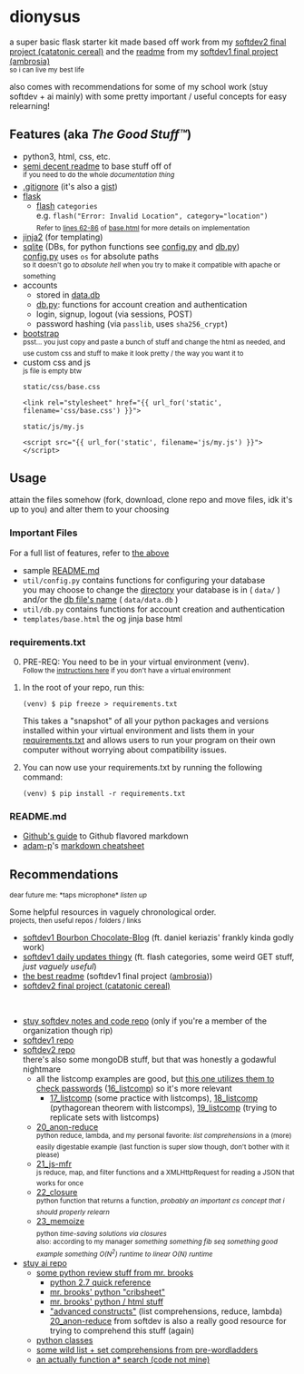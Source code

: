 # dionysus

a super basic flask starter kit made based off work from my [softdev2 final project (catatonic cereal)](https://github.com/tfabiha/ccereal/) and the [readme](https://github.com/rachel-ng/group-d-etat) from my [softdev1 final project (ambrosia)](https://github.com/rachel-ng/group-d-etat)  
<sub>so i can live my best life</sub>

also comes with recommendations for some of my school work (stuy softdev + ai mainly) with some pretty important / useful concepts for easy relearning! 

## Features (aka *The Good Stuff<!-- $#!+-->™*)

<!-- For a list of in progress<sup>*(ish)*</sup> features, [refer to this](#to-do) -->

- python3, html, css, etc. 
- [semi decent readme](#sample.md) to base stuff off of  
    <sup>if you need to do the whole *documentation thing*</sup>
- [.gitignore](.gitignore) (it's also a [gist](https://gist.github.com/rachel-ng/7e26de56cb4a6370164213bd33c31f54))
- [flask](http://flask.pocoo.org/)
    - [flash](http://flask.pocoo.org/docs/1.0/patterns/flashing/) `categories`  
      e.g. `flash("Error: Invalid Location", category="location")`  
      <sub>Refer to [lines 62-86](https://github.com/rachel-ng/dionysus/blob/master/templates/base.html#L62-L86) of [base.html](templates/base.html) for more details on implementation</sub>
- [jinja2](http://jinja.pocoo.org/) (for templating)
- [sqlite](https://docs.python.org/3.4/library/sqlite3.html) (DBs, for python functions see [config.py](util/config.py) and [db.py](util/db.py))  
    [config.py](util/config.py) uses `os` for absolute paths  
    <sup>so it doesn't go to *absolute hell* when you try to make it compatible with apache or something</sup>  
- accounts
    - stored in [data.db](data/data.db)
    - [db.py](util/db.py): functions for account creation and authentication
    - login, signup, logout (via sessions, POST)
    - password hashing (via `passlib`, uses `sha256_crypt`)
- [bootstrap](https://getbootstrap.com/)  
    <sup>psst... you just copy and paste a bunch of stuff and change the html as needed, and use custom css and stuff to make it look pretty / the way you want it to</sup>
- custom css and js  
    <sup>js file is empty btw</sup>  
    ```
    static/css/base.css
    
    <link rel="stylesheet" href="{{ url_for('static', filename='css/base.css') }}">
    ```
    ```
    static/js/my.js
    
    <script src="{{ url_for('static', filename='js/my.js') }}"></script>
    ```


## Usage

attain the files somehow (fork, download, clone repo and move files, idk it's up to you) and alter them to your choosing

### Important Files

For a full list of features, refer to [the above](#the-good-)

- sample [README.md](sample.md)
- `util/config.py` contains functions for configuring your database  
    you may choose to change the [directory](https://github.com/rachel-ng/dionysus/blob/master/util/config.py#L8) your database is in ( `data/` ) and/or the [db file's name](https://github.com/rachel-ng/dionysus/blob/master/util/config.py#L9) ( `data/data.db` )
- `util/db.py` contains functions for account creation and authentication
- `templates/base.html` the og jinja base html


### requirements.txt

0. PRE-REQ: You need to be in your virtual environment (venv).  
<sup>Follow the [instructions here](sample.md#dependencies) if you don't have a virtual environment</sup>

1. In the root of your repo, run this: 

    ```
    (venv) $ pip freeze > requirements.txt
    ```
    
    This takes a "snapshot" of all your python packages and versions installed within your virtual environment and lists them in your [requirements.txt](requirements.txt) and allows users to run your program on their own computer without worrying about compatibility issues. 
    
2. You can now use your requirements.txt by running the following command: 
    ```
    (venv) $ pip install -r requirements.txt
    ```


### README.md

- [Github's guide](https://guides.github.com/features/mastering-markdown/) to Github flavored markdown
- [adam-p](https://github.com/adam-p)'s [markdown cheatsheet](https://github.com/adam-p/markdown-here/wiki/Markdown-Cheatsheet)


## Recommendations

<sup>dear future me: \*taps microphone\* *listen up*</sup>

Some helpful resources in vaguely chronological order.  
<sup>projects, then useful repos / folders / links</sup>

- [softdev1 Bourbon Chocolate-Blog](https://github.com/dkeriazisStuy/Bourbon-Chocolate_Blog) (ft. daniel keriazis' frankly kinda godly work)
- [softdev1 daily updates thingy](https://github.com/ryan-aday/RanQuoR-Turkey--adayR-mohriC-ngR-zhouQ) (ft. flash categories, some weird GET stuff, *just vaguely useful*)
- [the best readme](https://github.com/rachel-ng/group-d-etat) (softdev1 final project ([ambrosia](https://github.com/rachel-ng/group-d-etat)))
- [softdev2 final project (catatonic cereal)](https://github.com/tfabiha/ccereal/)

<br>

- [stuy softdev notes and code repo](https://github.com/stuy-softdev/notes-and-code) (only if you're a member of the organization though rip)
- [softdev1 repo](https://github.com/rachel-ng/softdev)
- [softdev2 repo](https://github.com/rachel-ng/re-softdev)  
    there's also some mongoDB stuff, but that was honestly a godawful nightmare 
    - all the listcomp examples are good, but [this one utilizes them to check passwords](https://github.com/rachel-ng/re-softdev/blob/master/16_listcomp/listcomp.py) ([16_listcomp](https://github.com/rachel-ng/re-softdev/blob/master/16_listcomp/listcomp.py)) so it's more relevant
        - [17_listcomp](https://github.com/rachel-ng/re-softdev/blob/master/17_listcomp/work.py) (some practice with listcomps), [18_listcomp](https://github.com/rachel-ng/re-softdev/blob/master/18_listcomp/pyth.py) (pythagorean theorem with listcomps), [19_listcomp](https://github.com/rachel-ng/re-softdev/blob/master/19_listcomp/sets.py) (trying to replicate sets with listcomps)
    - [20_anon-reduce](https://github.com/rachel-ng/re-softdev/blob/master/20_anon-reduce/reduce.py)  
        <sup>python reduce, lambda, and my personal favorite: *list comprehensions* in a (more) easily digestable example (last function is super slow though, don't bother with it please)</sup>
    - [21_js-mfr](https://github.com/rachel-ng/re-softdev/blob/master/21_js-mfr/index.js)  
        <sup>js reduce, map, and filter functions and a XMLHttpRequest for reading a JSON that works for once</sup>
    - [22_closure](https://github.com/rachel-ng/re-softdev/blob/master/22_closure/closure.py)  
        <sup>python function that returns a function, *probably an important cs concept that i should properly relearn*</sup>
    - [23_memoize](https://github.com/rachel-ng/re-softdev/blob/master/23_memoize/memoize.py)  
        <sub>python *time-saving solutions via closures*</sub>  
        <sup>also: according to my manager *something something fib seq something good example something O(N<sup>2</sup>) runtime to linear O(N) runtime*</sup>
- [stuy ai repo](https://github.com/rachel-ng/ai-cant-even)
    - [some python review stuff from mr. brooks](https://github.com/rachel-ng/ai-cant-even/tree/master/b_python_review)
        - [python 2.7 quick reference](http://rgruet.free.fr/PQR27/PQR2.7.html)
        - [mr. brooks' python "cribsheet"](http://bert.stuy.edu/pbrooks/cribsheets/Python-sheet.pdf)
        - [mr. brooks' python / html stuff](http://bert.stuy.edu/pbrooks/IntroResources/TOC.html)
        - ["advanced constructs"](http://bert.stuy.edu/pbrooks/IntroResources/PythonAdvancedConstructs.htm) (list comprehensions, reduce, lambda)  
            [20_anon-reduce](https://github.com/rachel-ng/re-softdev/blob/master/20_anon-reduce/reduce.py) from softdev is also a really good resource for trying to comprehend this stuff (again) 
    - [python classes](https://github.com/rachel-ng/ai-cant-even/tree/master/b_python_classes)
    - [some wild list + set comprehensions from pre-wordladders](https://github.com/rachel-ng/ai-cant-even/blob/master/3_pre-wordladder/neighbors.py)
    - [an actually function a* search (code not mine)](https://github.com/rachel-ng/ai-cant-even/blob/master/0_extra_credit/wordladders_extra_credit_04_10_2019.py)
